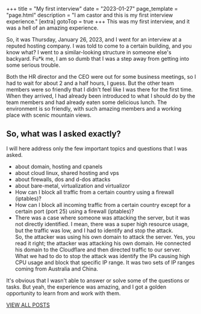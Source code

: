 +++
title = "My first interview"
date = "2023-01-27"
page_template = "page.html"
description = "I am castor and this is my first interview experience."
[extra]
gotoTop = true
+++
This was my first interview, and it was a hell of an amazing experience.
<!-- more -->

So, it was Thursday, January 26, 2023, and I went for an interview at a reputed hosting company. I was told to come to a certain building, and you know what? I went to a similar-looking structure in someone else's backyard. Fu*k me, I am so dumb that I was a step away from getting into some serious trouble.

Both the HR director and the CEO were out for some business meetings, so I had to wait for about 2 and a half hours, I guess. But the other team members were so friendly that I didn't feel like I was there for the first time. When they arrived, I had already been introduced to what I should do by the team members and had already eaten some delicious lunch. The environment is so friendly, with such amazing members and a working place with scenic mountain views.

## So, what was I asked exactly?

I will here address only the few important topics and questions that I was asked.
- about domain, hosting and cpanels 
- about cloud linux, shared hosting and vps
- about firewalls, dos and d-dos attacks
- about bare-metal, virtualization and virtualizor
- How can I block all traffic from a certain country using a firewall (iptables)?
- How can I block all incoming traffic from a certain country except for a certain port (port 25) using a firewall (iptables)?
- There was a case where someone was attacking the server, but it was not directly identified. I mean, there was a super high resource usage, but the traffic was low, and I had to identify and stop the attack.  
So, the attacker was using his own domain to attack the server. Yes, you read it right; the attacker was attacking his own domain. He connected his domain to the Cloudflare and then directed traffic to our server.  
What we had to do to stop the attack was identify the IPs causing high CPU usage and block that specific IP range. It was two sets of IP ranges coming from Australia and China.

It's obvious that I wasn't able to answer or solve some of the questions or tasks. But yeah, the experience was amazing, and I got a golden opportunity to learn from and work with them.

[VIEW ALL POSTS](/blog/)